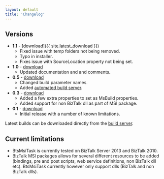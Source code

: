 ```yaml
---
layout: default
title: 'Changelog'
---
```


## Versions ##
- **1.1** - [download]({{ site.latest_download }})
	- Fixed issue with temp folders not being removed.
	- Typo in installer.
	- Fixes issue with SourceLocation property not being set. 
- **1.0** - [download](http://blogblob.blob.core.windows.net/btsmsitask/BtsMsiTask-1.1.21.exe)
	- Updated documentation and and comments.
- **0.5** - [download](http://blogblob.blob.core.windows.net/btsmsitask/BtsMsiTask-0.5.13.exe)
	- Changed build parameter names.
	- Added [automated build server](https://ci.appveyor.com/project/riha/btsmsitask). 
- **0.3** - [download](http://blogblob.blob.core.windows.net/btsmsitask/BtsMsiTask-0.3.exe)
	- Added a few extra properties to set as MsBuild properties.
	- Added support for non BizTalk dll as part of MSI package.
- **0.1** - [download](http://blogblob.blob.core.windows.net/btsmsitask/BtsMsiTask-0.1.exe)
	- Initial release with a number of known limitations.

Latest builds can be downloaded directly from the [build server](https://ci.appveyor.com/project/riha/btsmsitask).

## Current limitations  ##
- BtsMsiTask is currently tested on BizTalk Server 2013 and BizTalk 2010.
- BizTalk MSI packages allows for several different resources to be added (bindings, pre and post scripts, web service definitions, non BizTalk dll etc). BtsMsiTask currently however only support dlls (BizTalk and non BizTalk dlls).  
